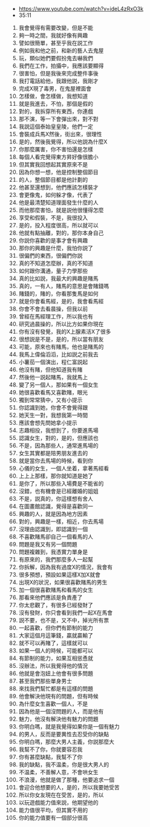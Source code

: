 - https://www.youtube.com/watch?v=ideL4zRxO3k
- 35:11

1. 我會覺得有需要改變，但是不能
1. 夠一時之間，我就好像有興趣
1. 譬如很簡單，甚至乎我在説工作
1. 例如我和他之前，和新的藝人去鬼屋
1. 玩，類似她們要假扮鬼去嚇我們
1. 我們在工作，拍攝中，我應該要顯得
1. 很害怕，但是我後來完成整件事後
1. 我打電話給他，我跟他説，我剛才
1. 完成X現了毒男，在鬼屋裡面會
1. 怎樣做，會怎樣做，我想知道
1. 就是我進去，不怕，那個是假的
1. 對的，我拆穿所有東西，你連戲
1. 那不演，等一下會彈出來，對不對
1. 我説這個泰始皇皇陵，他們一定
1. 會裝成兵馬X然後，街出來，很理性
1. 是的，然後我覺得，所以他説為什麼X
1. 你那麼厲害，你不害怕還是怎樣
1. 每個人看完覺得東方昇好像很膽小
1. 但其實我回想起其實原來不是
1. 因為你想一想，他是控制整個節目
1. 的人，整個節目都是他計劃的
1. 他甚至還想到，他們應該怎樣裝才
1. 會更像鬼，如何躲才像，代表了
1. 他是最清楚知道理面發生什麼的人
1. 而他那麼害怕，就是説他很懂得怎麼
1. 享受和假裝，不是，我很投入
1. 是的，投入程度很高，所以就可以
1. 他就有點抽離，對的，那你本身自己
1. 你説你喜歡的是事才會有興趣
1. 那你的興趣是什麼，我怕你説了
1. 很偏們的東西，很偏們你説
1. 真的不知道怎麼辦，真的不知道
1. 如何跟你溝通，量子力學那些
1. 真的比如説，我最大的興趣是賭馬
1. 真的，一有人，賭馬的意思是會賭錢嗎
1. 賭錢的，賭的，你看那隻馬是如何
1. 就是你會看馬經，是的，我會看馬經
1. 你會不會去看晨操，但我以前
1. 曾經在馬經理工作，所以我也有
1. 研究過晨操的，所以比方如果你現在
1. 你有沒有發覺，我的X上腺素活X了很多
1. 很想説是不是，是的，所以當有朋友
1. 可能，原來也有賭馬，他也是賭馬的
1. 我馬上偉倫滔滔，比如説之前我去
1. 小薯茄一個演出，程仁富説起
1. 他沒有賭，但他知道我有賭
1. 然後他一説起賭馬，我就馬上
1. 變了另一個人，那如果有一個女生
1. 她很喜歡看馬又喜歡賭，眼光
1. 獨到常常猜中，又有小提示
1. 你認識到她，你會不會覺得跟
1. 她天生一對，我想我第一時間
1. 應該會想先問她拿小提示 
1. 志趣相投，我想到了，你要進馬場
1. 認識女生，對的，是的，但應該也
1. 不是，因為那些人，通常進馬場的
1. 女生其實都是陪男朋友進去的
1. 就是當你去馬場的時候，看到你
1. 心儀的女生，一個人坐着，拿著馬經看
1. 上上上那樣，那你就知道是她了
1. 是你了，所以那些入場費是不能省的
1. 沒錯，也有機會是已經離婚的姐姐
1. 不是，説真的，你這樣想有舍人
1. 在圖畫館認識，覺得是喜歡同一
1. 興趣的人，就是因為地方因素
1. 對的，興趣是一樣，相近，你去馬場
1. 沒理由認識到，即認識到一個
1. 不喜歡賭馬卻自己一個看馬的人
1. 問題是我又有另一個問題
1. 問題複雜到，我憑實力單身是
1. 有原來的，我們那麼多人一起幫
1. 你拆解，因為我有過度X的情況，我會有
1. 很多預想，預設如果這樣X加X就會
1. 出現X的狀況，如果很喜歡賭馬的男生
1. 加一個很喜歡賭馬和看馬的女生
1. 那看來他們應該是負責產了
1. 你太悲觀了，有很多已經發財了
1. 沒有發財，你只會看到我們一起X在馬會
1. 説不要，也不是，又不中，掉光所有票
1. 一起喜歡，但你們有節制的能力
1. 大家這個月這筆錢，贏就贏輸了
1. 就不可以再賭了，這樣就可以
1. 如果一個人的時候，可能都可以
1. 有節制的能力，如果互相慫恿就
1. 沒辦法，所以我覺得他的情況
1. 他就是會泡妞上他會有很多問題
1. 甚至我們那些單身男士
1. 來找我們幫忙都是有這樣的問題
1. 他會解決他現有的問題，但有時候
1. 為什麼女生喜歡一個人，不是
1. 因為他是一個沒問題的人，而是他有
1. 魅力，他沒有解決他有魅力的問題
1. 你明白嗎，就是我覺得如果你是一個有魅力
1. 的男人，反而是要異性去忍受你的缺點
1. 你明白嗎，那麼大男人主義，你説那麼大
1. 我幫不了你，你就要容忍我
1. 你有甚麼缺點，我幫不了你
1. 我的缺點，我不温柔，你是很大男人的
1. 不温柔，不善解人意，不會哄女生
1. 不浪漫，他就是做了那種，他要追求一個
1. 會迎合他想要的人，是的，所以我要她受苦
1. 所以你女友現在在受苦，是的，所以
1. 以玩遊戲能力值來説，他期望他的
1. 能力值很平均，但其實不用的
1. 你的能力值要有一個部分很高
